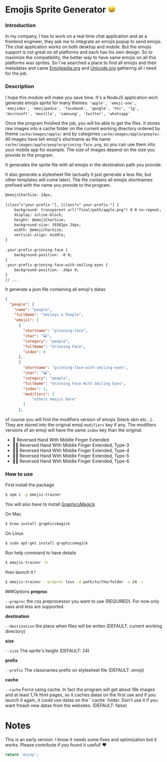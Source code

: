 # Emojis Sprite Generator ![emoji](https://github.com/arthur-feral/emojis-sprites-generator/blob/master/tests/generator/imageGenerator/images/grinning-face.png)

### Introduction
In my company, I has to work on a real time chat application and as a frontend engineer, they ask me to integrate an emojis popup to send emojis. The chat application works on both desktop and mobile. But the emojis support is not great on all platforms and each has his own design. So to maximize the compatibility, the better way to have same emojis on all this platforms was sprites. So I've searched a place to find all emojis and their metadatas and came [Emojipedia.org](http://emojipedia.org/) and [Unicode.org](http://unicode.org/emoji/charts/full-emoji-list.html) gathering all i need for the job.

### Description

I hope this module will make you save time. It's a NodeJS application wich generate emojis sprite for many themes:
`
'apple', 'emoji-one', 'emojidex', 'emojipedia', 'facebook', 'google', 'htc', 'lg', 'microsoft', 'mozilla', 'samsung', 'twitter', 'whatsapp'
`

Once the program finished the job, you will be able to get the files.
It stores raw images into a cache folder on the current working directory ordered by theme `cache/images/apple/` and by categories `cache/images/apple/people/`. All images have teh emoji's shortname as file name `cache/images/apple/people/grinning-face.png`, so you can use them into your mobile app for example. The size of images depend on the size you provide to the program.

It generates the sprite file with all emojis in the destination path you provide.

It also generate a stylesheet file (actually it just generate a less file, but other templates will come later). The file contains all emojis shortnames prefixed with the name you provide to the program.
```less
@emojiCharSize: 24px;

[class^="your-prefix-"], [class*=" your-prefix-"] {
    background: transparent url("final/path/apple.png") 0 0 no-repeat;
    display: inline-block;
    height: @emojiCharSize;
    background-size: 39381px 24px;
    width: @emojiCharSize;
    vertical-align: middle;
}

.your-prefix-grinning-face {
    background-position: -0 0;
}
.your-prefix-grinning-face-with-smiling-eyes {
    background-position: -24px 0;
}
// ...
```

It generate a json file containing all emoji's datas

```JSON
{
  "people": {
    "name": "people",
    "fullName": "Smileys & People",
    "emojis": [
      {
        "shortname": "grinning-face",
        "char": "😀",
        "category": "people",
        "fullName": "Grinning Face",
        "index": 0
      },
      {
        "shortname": "grinning-face-with-smiling-eyes",
        "char": "😁",
        "category": "people",
        "fullName": "Grinning Face With Smiling Eyes",
        "index": 1,
        "modifiers": [
            "others emojis here"
        ]
      },
```

of course you will find the modifiers version of emojis (black skin etc...). They are stored into the original emoji `modifiers` key if any. The modifiers versions of an emoji will have the same `index` key than the original.
- 🖕 Reversed Hand With Middle Finger Extended
- 🖕🏼 Reversed Hand With Middle Finger Extended, Type-3
- 🖕🏽 Reversed Hand With Middle Finger Extended, Type-4
- 🖕🏾 Reversed Hand With Middle Finger Extended, Type-5
- 🖕🏿 Reversed Hand With Middle Finger Extended, Type-6

### How to use

First install the package
```bash
$ npm i -g emojis-trainer
```

You will also have to install [GraphicsMagick](http://www.graphicsmagick.org/)

On Mac
```bash
$ brew install graphicsmagick
```

On Linux
```bash
$ sudo apt-get install graphicsmagick
```

Run help command to have details
```bash
$ emojis-trainer -h
```

then launch it !
```bash
$ emojis-trainer --preproc less -d path/to/the/folder -s 24 -c
```
###Options
**preproc**

```--preproc``` the css preprocessor you want to use (REQUIRED). For now only sass and less are supported.

**destination**

```--destination``` the place when files will be writen (DEFAULT: current working directory)

**size**

```--size``` The sprite's height (DEFAULT: 24)

**prefix**

```--prefix``` The classnames prefix on stylesheet file (DEFAULT: emoji)

**cache**

```--cache``` Force using cache. In fact the program will get about 16k images and at least 1,7k html pages, so it caches datas on the first use and if you launch it again, it could use datas on the ``cache` folder. Don't use it if you want freash new datas from the websites. (DEFAULT: false)

# Notes
This is an early version. I know it needs some fixes and optimization but it works.
Please contribute if you found it useful! ❤️

```javascript
return 'enjoy';
```
